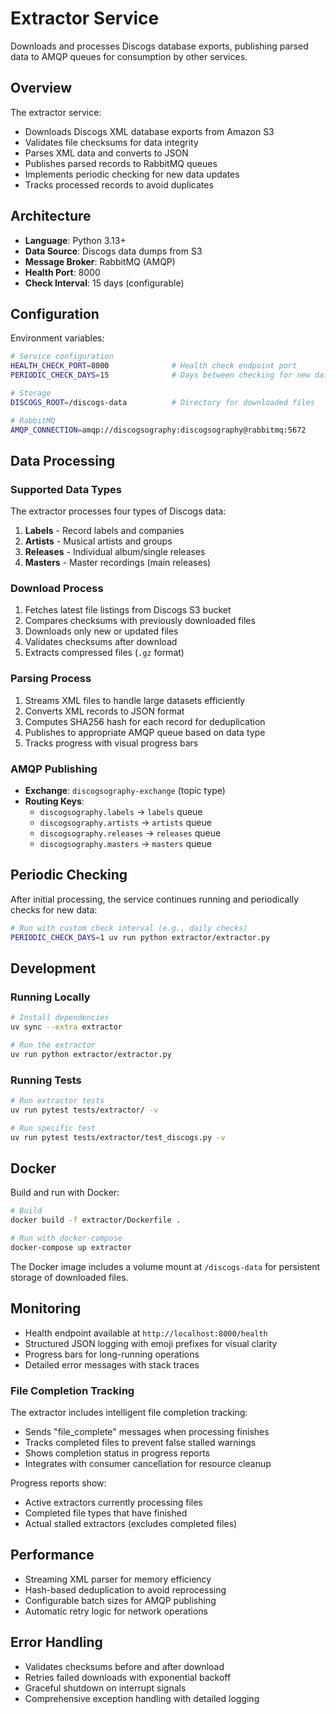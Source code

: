 # Extractor Service

Downloads and processes Discogs database exports, publishing parsed data to AMQP queues for consumption by other services.

## Overview

The extractor service:

- Downloads Discogs XML database exports from Amazon S3
- Validates file checksums for data integrity
- Parses XML data and converts to JSON
- Publishes parsed records to RabbitMQ queues
- Implements periodic checking for new data updates
- Tracks processed records to avoid duplicates

## Architecture

- **Language**: Python 3.13+
- **Data Source**: Discogs data dumps from S3
- **Message Broker**: RabbitMQ (AMQP)
- **Health Port**: 8000
- **Check Interval**: 15 days (configurable)

## Configuration

Environment variables:

```bash
# Service configuration
HEALTH_CHECK_PORT=8000              # Health check endpoint port
PERIODIC_CHECK_DAYS=15              # Days between checking for new data

# Storage
DISCOGS_ROOT=/discogs-data          # Directory for downloaded files

# RabbitMQ
AMQP_CONNECTION=amqp://discogsography:discogsography@rabbitmq:5672
```

## Data Processing

### Supported Data Types

The extractor processes four types of Discogs data:

1. **Labels** - Record labels and companies
1. **Artists** - Musical artists and groups
1. **Releases** - Individual album/single releases
1. **Masters** - Master recordings (main releases)

### Download Process

1. Fetches latest file listings from Discogs S3 bucket
1. Compares checksums with previously downloaded files
1. Downloads only new or updated files
1. Validates checksums after download
1. Extracts compressed files (`.gz` format)

### Parsing Process

1. Streams XML files to handle large datasets efficiently
1. Converts XML records to JSON format
1. Computes SHA256 hash for each record for deduplication
1. Publishes to appropriate AMQP queue based on data type
1. Tracks progress with visual progress bars

### AMQP Publishing

- **Exchange**: `discogsography-exchange` (topic type)
- **Routing Keys**:
  - `discogsography.labels` → `labels` queue
  - `discogsography.artists` → `artists` queue
  - `discogsography.releases` → `releases` queue
  - `discogsography.masters` → `masters` queue

## Periodic Checking

After initial processing, the service continues running and periodically checks for new data:

```bash
# Run with custom check interval (e.g., daily checks)
PERIODIC_CHECK_DAYS=1 uv run python extractor/extractor.py
```

## Development

### Running Locally

```bash
# Install dependencies
uv sync --extra extractor

# Run the extractor
uv run python extractor/extractor.py
```

### Running Tests

```bash
# Run extractor tests
uv run pytest tests/extractor/ -v

# Run specific test
uv run pytest tests/extractor/test_discogs.py -v
```

## Docker

Build and run with Docker:

```bash
# Build
docker build -f extractor/Dockerfile .

# Run with docker-compose
docker-compose up extractor
```

The Docker image includes a volume mount at `/discogs-data` for persistent storage of downloaded files.

## Monitoring

- Health endpoint available at `http://localhost:8000/health`
- Structured JSON logging with emoji prefixes for visual clarity
- Progress bars for long-running operations
- Detailed error messages with stack traces

### File Completion Tracking

The extractor includes intelligent file completion tracking:

- Sends "file_complete" messages when processing finishes
- Tracks completed files to prevent false stalled warnings
- Shows completion status in progress reports
- Integrates with consumer cancellation for resource cleanup

Progress reports show:

- Active extractors currently processing files
- Completed file types that have finished
- Actual stalled extractors (excludes completed files)

## Performance

- Streaming XML parser for memory efficiency
- Hash-based deduplication to avoid reprocessing
- Configurable batch sizes for AMQP publishing
- Automatic retry logic for network operations

## Error Handling

- Validates checksums before and after download
- Retries failed downloads with exponential backoff
- Graceful shutdown on interrupt signals
- Comprehensive exception handling with detailed logging
